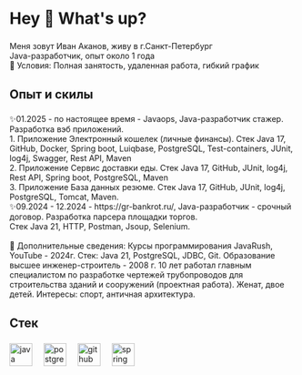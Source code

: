 <h1 align="left">Hey 👋 What's up?</h1>

###

<p align="left">Меня зовут Иван Аканов, живу в г.Санкт-Петербург <br> Java-разработчик, опыт около 1 года <br>🎯 Условия: Полная занятость, удаленная работа, гибкий график </p>

###

<h2 align="left">Опыт и скилы</h2>

###

<p align="left">✨01.2025 - по настоящее время - Javaops, Java-разработчик стажер. Разработка вэб приложений. <br>1. Приложение Электронный кошелек (личные финансы). Стек Java 17, GitHub, Docker, Spring boot, Luiqbase, PostgreSQL, Test-containers, JUnit, log4j, Swagger, Rest API, Maven <br>2. Приложение Сервис доставки еды. Стек Java 17, GitHub, JUnit, log4j, Rest API, Spring boot, PostgreSQL, Maven <br>3. Приложение База данных резюме. Стек Java 17, GitHub, JUnit, log4j, PostgreSQL, Tomcat, Maven. <br>✨09.2024 - 12.2024 - https://gr-bankrot.ru/, Java-разработчик - срочный договор. Разработка парсера площадки торгов. <br>Стек  Java 21, HTTP, Postman, Jsoup, Selenium.  <br><br>🎲 Дополнительные сведения: Курсы программирования JavaRush, YouTube - 2024г. Стек: Java 21, PostgreSQL, JDBC, Git. Образование высшее инженер-строитель - 2008 г. 10 лет работал главным специалистом по разработке чертежей трубопроводов для строительства зданий и сооружений (проектная работа). Женат, двое детей. Интересы: спорт, античная архитектура.</p>

###

<h2 align="left">Стек</h2>

###

<div align="left">
  <img src="https://cdn.jsdelivr.net/gh/devicons/devicon/icons/java/java-original.svg" height="40" alt="java logo"  />
  <img width="12" />
  <img src="https://cdn.jsdelivr.net/gh/devicons/devicon/icons/postgresql/postgresql-original.svg" height="40" alt="postgresql logo"  />
  <img width="12" />
  <img src="https://cdn.jsdelivr.net/gh/devicons/devicon/icons/github/github-original.svg" height="40" alt="github logo"  />
  <img width="12" />
  <img src="https://cdn.jsdelivr.net/gh/devicons/devicon/icons/spring/spring-original.svg" height="40" alt="spring logo"  />
</div>

###
